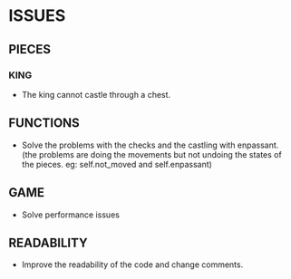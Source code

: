 # ISSUES

## PIECES

### KING
- The king cannot castle through a chest.

## FUNCTIONS
- Solve the problems with the checks
  and the castling with enpassant.
  (the problems are doing the movements but not undoing the states of the pieces. eg: self.not_moved and self.enpassant)
  
## GAME
- Solve performance issues

## READABILITY
- Improve the readability of the code and change comments.

